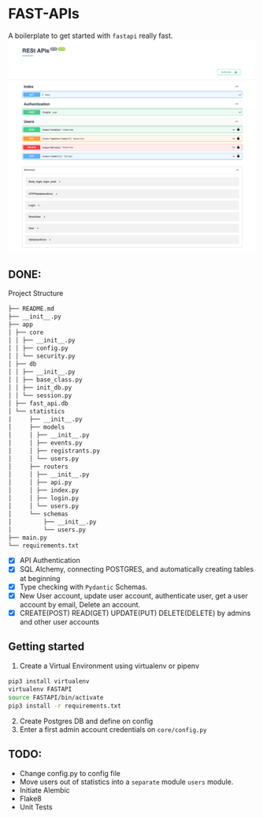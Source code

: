 # FAST-APIs
A boilerplate to get started with `fastapi` really fast.
![FastAPI](https://raw.githubusercontent.com/vasantvohra/FastAPI/main/FastAPI.png "FastAPI")

## DONE: 

Project Structure
```
├── README.md
├── __init__.py
├── app
│ ├── core
│ │ ├── __init__.py
│ │ ├── config.py
│ │ └── security.py
│ ├── db
│ │ ├── __init__.py
│ │ ├── base_class.py
│ │ ├── init_db.py
│ │ └── session.py
│ ├── fast_api.db
│ └── statistics
|     ├── __init__.py
│     ├── models
│     │ ├── __init__.py
│     │ ├── events.py
│     │ ├── registrants.py
│     │ └── users.py
│     ├── routers
│     │ ├── __init__.py
│     │ ├── api.py
│     │ ├── index.py
│     │ ├── login.py
│     │ └── users.py
│     └── schemas
│         ├── __init__.py
│         └── users.py
├── main.py
└── requirements.txt
```

- [x] API Authentication
- [x] SQL Alchemy, connecting POSTGRES, and automatically creating tables at beginning
- [x] Type checking with `Pydantic` Schemas.
- [x] New User account, update user account, authenticate user, get a user account by email, Delete an account.
- [x] CREATE(POST) READ(GET) UPDATE(PUT) DELETE(DELETE) by admins and other user accounts

## Getting started
1. Create a Virtual Environment using virtualenv or pipenv
```sh
pip3 install virtualenv
virtualenv FASTAPI
source FASTAPI/bin/activate
pip3 install -r requirements.txt
```
2. Create Postgres DB and define on config
3. Enter a first admin account credentials on `core/config.py`

## TODO:
- Change config.py to config file
- Move users out of statistics into a `separate` module `users` module.  
- Initiate Alembic
- Flake8
- Unit Tests


